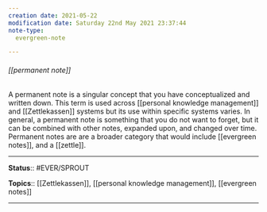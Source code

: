 ```yaml
---
creation date: 2021-05-22
modification date: Saturday 22nd May 2021 23:37:44
note-type: 
  evergreen-note

---
```


###### [[permanent note]]

A permanent note is a singular concept that you have conceptualized and written down. This term is used across [[personal knowledge management]] and [[Zettlekassen]] systems but its use within specific systems varies. In general, a permanent note is something that you do not want to forget, but it can be combined with other notes, expanded upon, and changed over time. Permanent notes are are a broader category that would include [[evergreen notes]], and a [[zettle]]. 


---

**Status**:: #EVER/SPROUT  

**Topics**::  [[Zettlekassen]], [[personal knowledge management]], [[evergreen notes]]  

---
	
